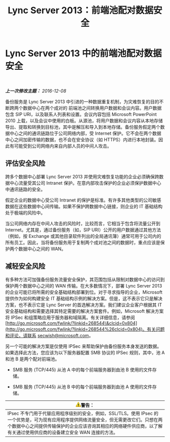 ﻿---
title: Lync Server 2013：前端池配对数据安全
TOCTitle: 前端池配对数据安全
ms:assetid: edb852b8-ea86-4948-b756-60fe6ee876d2
ms:mtpsurl: https://technet.microsoft.com/zh-cn/library/JJ721930(v=OCS.15)
ms:contentKeyID: 49888674
ms.date: 12/10/2016
mtps_version: v=OCS.15
ms.translationtype: HT
---

# Lync Server 2013 中的前端池配对数据安全

 

_**上一次修改主题：** 2016-12-08_

备份服务是 Lync Server 2013 中引进的一种数据重复机制，为灾难恢复的目的不断跨两个数据中心在两个成对的 前端池之间转换用户数据和会议内容。用户数据包含 SIP URI，以及联系人列表和设置。会议内容包括 Microsoft PowerPoint 2010 上载，以及会议中使用的白板。从源池，将用户数据和会议内容从本地存储导出、提取和转换到目标池，其中是解压和导入到本地存储。备份服务假定两个数据中心之间的通讯链路位于公司网络内部，受 Internet 保护。它不会在两个数据中心之间加密传输的数据，也不会在安全协议（如 HTTPS）内进行本地封装。因此有可能受到公司网络内来自内部人员的中间人攻击。

## 评估安全风险

跨多个数据中心部署 Lync Server 2013 并使用灾难恢复功能的企业必须确保跨数据中心流量受其公司 Intranet 保护。在意内部攻击保护的企业必须保护数据中心中通讯链路的安全。

假定企业的数据中心受公司 Intranet 的保护是标准。有许多其他类型的公司敏感数据在这些数据中心间传输。如果不保护跨数据中心链接，则企业的 IT 基础结构处于极端的风险中。

当公司网络内存在中间人攻击的风险时，比较而言，它相当于包含将流量公开到 Internet。尤其是，通过备份服务（如，SIP URI）公开的用户数据通过其他方法（例如，按 Exchange 或其他目录软件列出的全局通讯簿）通常可用于公司内的所有员工。因此，当将备份服务用于复制两个成对池之间的数据时，重点应该是保护两个数据中心之间的 WAN。

## 减轻安全风险

有多种方法可加强备份服务流量安全保护，其范围包括从限制对数据中心的访问到保护两个数据中心之间的 WAN 传输。在大多数情况下，部署 Lync Server 2013 的企业可能已将所需的安全基础结构部署到位。对于寻求指导的企业，Microsoft 提供作为如何构建安全 IT 基础结构示例的解决方案。但是，这不表示它只是解决方案，也不表示它是 Lync Server 的首选解决方案。我们建议企业客户根据其 IT 安全基础结构和需要选择其特定需要的解决方案套件。例如，Microsoft 解决方案将 IPSec 和组策略应用于服务器和域隔离。有关详细信息，请参阅 [http://go.microsoft.com/fwlink/?linkid=268544\&clcid=0x804](http://go.microsoft.com/fwlink/?linkid=268544%26clcid=0x804)。有关问题和评论，请联系 secwish@microsoft.com。

另一个可能的解决方案是仅使用 IPSec 来帮助保护由备份服务本身发送的数据。如果选择此方法，您应该为以下服务器配置 SMB 协议的 IPSec 规则，其中，池 A 和池 B 是两个配对前端池。

  - SMB 服务 (TCP/445) 从池 A 中的每个前端服务器到由池 B 使用的文件存储。

  - SMB 服务 (TCP/445) 从池 B 中的每个前端服务器到由池 A 使用的文件存储。

<table>
<thead>
<tr class="header">
<th><img src="images/JJ656815.warning(OCS.15).gif" title="warning" alt="warning" />警告：</th>
</tr>
</thead>
<tbody>
<tr class="odd">
<td>IPsec 不专门用于代替应用程序级别的安全，例如，SSL/TLS。使用 IPsec 的一个优势是，可为现有应用程序提供网络流量安全，但无需更改它们。只想在两个数据中心之间提供传输保护的企业应该咨询其相应的网络硬件供应商，以了解有关通过使用供应商的设备建立安全 WAN 连接的方法。</td>
</tr>
</tbody>
</table>

